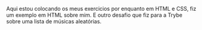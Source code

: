 Aqui estou colocando os meus exercicios por enquanto em HTML e CSS, fiz um exemplo em HTML sobre mim. E outro desafio que fiz para a Trybe sobre uma lista de músicas aleatórias.

